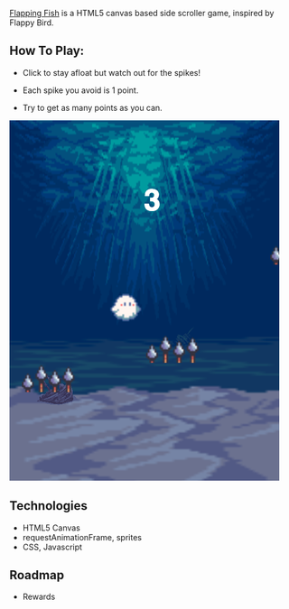 [Flapping Fish](https://vanchen07.github.io/flapping_fish/) is a HTML5 canvas based side scroller game, inspired by Flappy Bird.


## How To Play:

- Click to stay afloat but watch out for the spikes! 

- Each spike you avoid is 1 point. 

- Try to get as many points as you can.

![Main](flapping_fish.png)

## Technologies
* HTML5 Canvas
* requestAnimationFrame, sprites
* CSS, Javascript

## Roadmap
* Rewards

